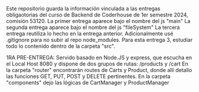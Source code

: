 Este repositorio guarda la información vinculada a las entregas obligaotorias del curso de Backend de Coderhouse de 1er semestre 2024, comisión 53120.
La primer entrega aparece bajo el nombre del js "main"
La segunda entrega aparece bajo el nombre del js "fileSystem"
La tercera entrega reutiliza lo hecho en la entrega anterior. Adicionalmente usé .gitignore para no subir al repo node_modules. Para esta entrega 3, estudiar todo lo contenido dentro de la carpeta "src". 

1RA PRE-ENTREGA:
Servido basado en Node.JS y express, que escucha en el Local Host 8080 y dispone de dos grupos de rutas: /products y /cart
En la carpeta "router" encontrarán routes de Carts y Product, donde allí detallo las funciones GET, PUT, POST y DELETE pertinentes.
En la carpeta "components" dejo las lógicas de CartManager y ProductManager